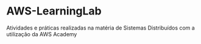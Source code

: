 # AWS-LearningLab
Atividades e práticas realizadas na matéria de Sistemas Distribuídos com a utilização da AWS Academy

